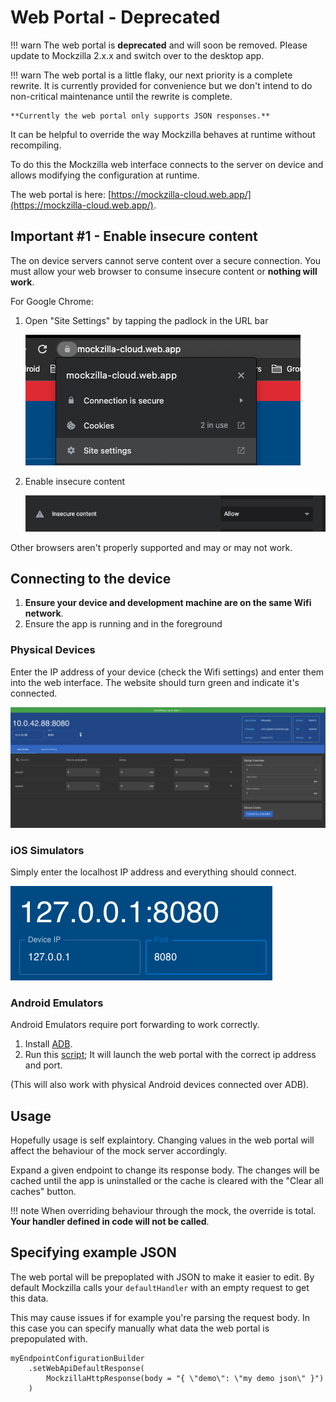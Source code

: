 # Web Portal - Deprecated

!!! warn
	The web portal is **deprecated** and will soon be removed. Please update to Mockzilla 2.x.x and 
	switch over to the desktop app.

!!! warn
	The web portal is a little flaky, our next priority is a complete rewrite. 
	It is currently provided for convenience but we don't intend to do non-critical maintenance until 
	the rewrite is complete.

	**Currently the web portal only supports JSON responses.**

It can be helpful to override the way Mockzilla behaves at runtime without recompiling.

To do this the Mockzilla web interface connects to the server on device and allows modifying the configuration at runtime.

The web portal is here: [https://mockzilla-cloud.web.app/](https://mockzilla-cloud.web.app/).

## Important #1 - Enable insecure content

The on device servers cannot serve content over a secure connection. You must allow your web browser to consume insecure content or **nothing will work**.

For Google Chrome:

1. Open "Site Settings" by tapping the padlock in the URL bar

	![alt text](img/chrome-1.png "Chrome step 1")
2. Enable insecure content

	![alt text](img/chrome-2.png "Chrome step 2")
	
Other browsers aren't properly supported and may or may not work.

## Connecting to the device

1. **Ensure your device and development machine are on the same Wifi network**.
2. Ensure the app is running and in the foreground

### Physical Devices

Enter the IP address of your device (check the Wifi settings) and enter them into the web interface. The website should turn green and indicate it's connected.

![alt text](img/working-web-portal.png "Working web portal")

### iOS Simulators

Simply enter the localhost IP address and everything should connect.

![alt text](img/ios-sim-web-portal.png "iOS Simulator")

### Android Emulators

Android Emulators require port forwarding to work correctly.

1. Install [ADB](https://developer.android.com/studio/command-line/adb).
2. Run this [script](https://github.com/Apadmi-Engineering/Mockzilla/blob/main/scripts/android-emulator-connect.sh); It will launch the web portal with the correct ip address and port.

(This will also work with physical Android devices connected over ADB).

## Usage

Hopefully usage is self explaintory. Changing values in the web portal will affect the behaviour of the mock server accordingly.

Expand a given endpoint to change its response body. The changes will be cached until the app is uninstalled or the cache is cleared with the "Clear all caches" button.

!!! note
	When overriding behaviour through the mock, the override is total. **Your handler defined in code will not be called**.

## Specifying example JSON

The web portal will be prepoplated with JSON to make it easier to edit. By default Mockzilla calls your `defaultHandler` with an empty request to get this data.

This may cause issues if for example you're parsing the request body. In this case you can specify manually what data the web portal is prepopulated with.

```
myEndpointConfigurationBuilder
	.setWebApiDefaultResponse(
		MockzillaHttpResponse(body = "{ \"demo\": \"my demo json\" }")
	)

```



